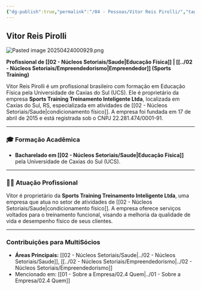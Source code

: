 ```yaml
---
{"dg-publish":true,"permalink":"/04 - Pessoas/Vitor Reis Pirolli/","tags":["person","profile","saude","esporte","educacao-fisica","empreendedor"],"noteIcon":""}
---
```



## Vitor Reis Pirolli

![Pasted image 20250424000929.png](/img/user/Pasted%20image%2020250424000929.png)

**Profissional de [[02 - Núcleos Setoriais/Saude\|Educação Física]] | [[../02 - Núcleos Setoriais/Empreendedorismo\|Empreendedor]] (Sports Training)**

Vitor Reis Pirolli é um profissional brasileiro com formação em Educação Física pela Universidade de Caxias do Sul (UCS). Ele é proprietário da empresa **Sports Training Treinamento Inteligente Ltda**, localizada em Caxias do Sul, RS, especializada em atividades de [[02 - Núcleos Setoriais/Saude\|condicionamento físico]]. A empresa foi fundada em 17 de abril de 2015 e está registrada sob o CNPJ 22.281.474/0001-91.

---

### 🎓 Formação Acadêmica

*   **Bacharelado em [[02 - Núcleos Setoriais/Saude\|Educação Física]]** pela Universidade de Caxias do Sul (UCS).

---

### 🏋️‍♂️ Atuação Profissional

Vitor é proprietário da **Sports Training Treinamento Inteligente Ltda**, uma empresa que atua no setor de atividades de [[02 - Núcleos Setoriais/Saude\|condicionamento físico]]. A empresa oferece serviços voltados para o treinamento funcional, visando a melhoria da qualidade de vida e desempenho físico de seus clientes.

---

### Contribuições para MultiSócios
*   **Áreas Principais:** [[02 - Núcleos Setoriais/Saude\|../02 - Núcleos Setoriais/Saude]], [[../02 - Núcleos Setoriais/Empreendedorismo\|../02 - Núcleos Setoriais/Empreendedorismo]]
*   Mencionado em: [[01 - Sobre a Empresa/02.4 Quem\|../01 - Sobre a Empresa/02.4 Quem]]
